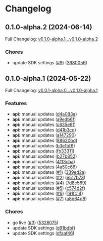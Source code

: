# Changelog

## 0.1.0-alpha.2 (2024-06-14)

Full Changelog: [v0.1.0-alpha.1...v0.1.0-alpha.2](https://github.com/meorphis/test-repo-1/compare/v0.1.0-alpha.1...v0.1.0-alpha.2)

### Chores

* update SDK settings ([#9](https://github.com/meorphis/test-repo-1/issues/9)) ([3680056](https://github.com/meorphis/test-repo-1/commit/3680056e2d84371e6cf925b2651bc53209607f5c))

## 0.1.0-alpha.1 (2024-05-22)

Full Changelog: [v0.0.1-alpha.0...v0.1.0-alpha.1](https://github.com/meorphis/test-repo-1/compare/v0.0.1-alpha.0...v0.1.0-alpha.1)

### Features

* **api:** manual updates ([d4a083a](https://github.com/meorphis/test-repo-1/commit/d4a083a51674a5da8288e9f53bd3be8337f25532))
* **api:** manual updates ([a9edb6f](https://github.com/meorphis/test-repo-1/commit/a9edb6fb5e6f4ad144334c13839393e62ef46453))
* **api:** manual updates ([c835e8f](https://github.com/meorphis/test-repo-1/commit/c835e8f9d695717fd472b86844199ecdbba88b3a))
* **api:** manual updates ([d41b3cd](https://github.com/meorphis/test-repo-1/commit/d41b3cd39c7fc717f56536e2ff9b6b63233241f3))
* **api:** manual updates ([a147290](https://github.com/meorphis/test-repo-1/commit/a147290e62990ebe67d38462bcd11d1b61db7464))
* **api:** manual updates ([88620bd](https://github.com/meorphis/test-repo-1/commit/88620bd064bece3d8c6a8e6e128e29f6aca1b90d))
* **api:** manual updates ([b3e1bf6](https://github.com/meorphis/test-repo-1/commit/b3e1bf607c91557094316953e1e7b2d6ba6e822c))
* **api:** manual updates ([fb33311](https://github.com/meorphis/test-repo-1/commit/fb333118a9f4136e70759b9a8383e7938f7f74af))
* **api:** manual updates ([b27b852](https://github.com/meorphis/test-repo-1/commit/b27b852224ce94940e6aa0853d915f276ee17562))
* **api:** manual updates ([4113cba](https://github.com/meorphis/test-repo-1/commit/4113cba937ddccc85429614441c0740dc037a5b1))
* **api:** manual updates ([4a50c66](https://github.com/meorphis/test-repo-1/commit/4a50c666fb7c08a3482ef509fdcfbebd16c9358e))
* **api:** manual updates ([#1](https://github.com/meorphis/test-repo-1/issues/1)) ([339ed2a](https://github.com/meorphis/test-repo-1/commit/339ed2a88bbf2c81dc9a535737bca86f73df53e1))
* **api:** manual updates ([#2](https://github.com/meorphis/test-repo-1/issues/2)) ([e517b73](https://github.com/meorphis/test-repo-1/commit/e517b73a74b5731de5330ff501e4c78fa30ce609))
* **api:** manual updates ([#4](https://github.com/meorphis/test-repo-1/issues/4)) ([7d8c569](https://github.com/meorphis/test-repo-1/commit/7d8c569aab2d2ee6203e3c0e1e08e5b1c44fd70c))
* **api:** manual updates ([#5](https://github.com/meorphis/test-repo-1/issues/5)) ([c574d2f](https://github.com/meorphis/test-repo-1/commit/c574d2faad0038c8ec3aa8cd598f94f6cf485acd))
* **api:** manual updates ([#6](https://github.com/meorphis/test-repo-1/issues/6)) ([191fc14](https://github.com/meorphis/test-repo-1/commit/191fc1412bd41f22c33f546c393d445cff386b41))
* **api:** manual updates ([#7](https://github.com/meorphis/test-repo-1/issues/7)) ([a8b64d8](https://github.com/meorphis/test-repo-1/commit/a8b64d80d518b846f0dc9bbef680e6adb3f16ad3))


### Chores

* go live ([#3](https://github.com/meorphis/test-repo-1/issues/3)) ([5328075](https://github.com/meorphis/test-repo-1/commit/53280750f73fad8b4767326fe3675fb2bf7ffc5c))
* update SDK settings ([d91bdbf](https://github.com/meorphis/test-repo-1/commit/d91bdbf2b5d71732b5275b8a0e51299fdca896ef))
* update SDK settings ([dfaaf46](https://github.com/meorphis/test-repo-1/commit/dfaaf46d27a731aca230b51e52d1310112ee7ffc))
